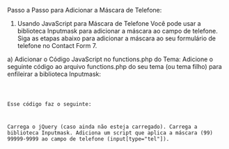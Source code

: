 Passo a Passo para Adicionar a Máscara de Telefone:
1. Usando JavaScript para Máscara de Telefone
Você pode usar a biblioteca Inputmask para adicionar a máscara ao campo de telefone. Siga as etapas abaixo para adicionar a máscara ao seu formulário de telefone no Contact Form 7.

a) Adicionar o Código JavaScript no functions.php do Tema:
Adicione o seguinte código ao arquivo functions.php do seu tema (ou tema filho) para enfileirar a biblioteca Inputmask:

<CODE SCRIPT>

Esse código faz o seguinte:

Carrega o jQuery (caso ainda não esteja carregado).
Carrega a biblioteca Inputmask.
Adiciona um script que aplica a máscara (99) 99999-9999 ao campo de telefone (input[type="tel"]).
